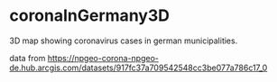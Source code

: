 # coronaInGermany3D


3D map showing coronavirus cases in german municipalities.

data from https://npgeo-corona-npgeo-de.hub.arcgis.com/datasets/917fc37a709542548cc3be077a786c17_0